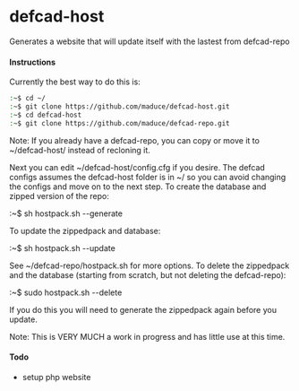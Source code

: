 defcad-host
===========

Generates a website that will update itself with the lastest from defcad-repo

#### Instructions

Currently the best way to do this is:

```bash
:~$ cd ~/
:~$ git clone https://github.com/maduce/defcad-host.git
:~$ cd defcad-host
:~$ git clone https://github.com/maduce/defcad-repo.git
```

Note: If you already have a defcad-repo, you can copy or move it to ~/defcad-host/ instead of recloning it.

Next you can edit ~/defcad-host/config.cfg if you desire.  The defcad configs assumes the defcad-host folder is in ~/ so you can avoid changing the configs and move on to the next step.  To create the database and zipped version of the repo:

:~$ sh hostpack.sh --generate 

To update the zippedpack and database:

:~$ sh hostpack.sh --update

See ~/defcad-repo/hostpack.sh for more options.  To delete the zippedpack and the database (starting from scratch, but not deleting the defcad-repo): 

:~$ sudo hostpack.sh --delete

If you do this you will need to generate the zippedpack again before you update.

Note: This is VERY MUCH a work in progress and has little use at this time.

#### Todo
* setup php website





